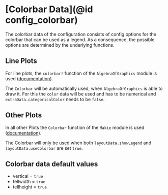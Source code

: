 # [Colorbar Data](@id config_colorbar)

The colorbar data of the configuration consists of config options for the colorbar that can be used as a legend.
As a consequence, the possible options are determined by the underlying functions.

## Line Plots
For line plots, the `colorbar!` function of the `AlgebraOfGraphics` module is used ([documentation](http://juliaplots.org/AlgebraOfGraphics.jl/stable/API/functions/#AlgebraOfGraphics.colorbar!)).

The `Colorbar` will be automatically used, when `AlgebraOfGraphics` is able to draw it. 
For this the `color` data will be used and has to be numerical and `extraData.categoricalColor` needs to be `false`.

## Other Plots
In all other Plots the `Colorbar` function of the `Makie` module is used ([documentation](https://makie.juliaplots.org/v0.17.13/examples/blocks/colorbar/index.html)).

The Colorbar will only be used when both `layoutData.showLegend` and `layoutData.useColorbar` are set `true`.

## Colorbar data default values

- vertical = `true`
- tellwidth = `true`
- tellheight = `true`